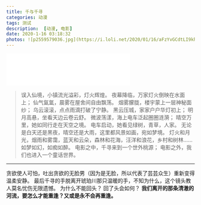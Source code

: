 ```yaml
---
title: 千与千寻
categories: 动漫
tags: 测试
description:  [动漫, 电影]
date: 2020-1-16 03:18:32
photos: ![p2559579036.jpg](https://i.loli.net/2020/01/16/aFzYvGCdtLI9khn.jpg)
---
```


<iframe frameborder="no" border="0" marginwidth="0" marginheight="0" width=330 height=86 src="//music.163.com/outchain/player?type=2&id=1371939273&auto=1&height=66"></iframe>

> 误入仙境，小镇流光溢彩，灯火辉煌。 夜幕降临，万家灯火倒映在水面上； 仙气氤氲，晨雾在屋舍间自由飘荡。 烟雾朦胧，楼宇蒙上一层神秘面纱； 乌云滚滚，点点雨滴打破了宁静。 黑云压城，家家户户华灯初上； 明月高悬，坐看天边云卷云舒。 微波荡漾，海上电车泛起圈圈涟漪； 晴空万里，她如同行走在天空之境。 电车启动，她看见绿树，青草，人家。 无论是白天还是黑夜，晴空还是大雨，这里都风景如画，宛如梦境。 灯火和月光，烟雨和雾霭，蓝天和云朵，森林和花海，汪洋和浪花，乡村和树林……如梦如幻，如痴如醉。 电影之中，千寻来到一个世外桃源； 电影之外，我们也进入一个童话世界。

***

贪欲使人可怕，吐出贪欲的无脸男（因为是无脸，所以代表了芸芸众生）重新变得温柔安静。
最后千寻的手脱离开琥珀川那只温暖的手，不知为什么，这个镜头教人莫名忧伤无限遗憾。
为什么不能回头？
回了头会如何？
**我们离开的那条清澈的河流，要怎么才能重逢？又或是永不会再重逢。**

[周深MV]: https://www.bilibili.com/bangumi/play/ep307674

